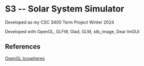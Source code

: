 # S3 -- Solar System Simulator
Developed as my CSC 3400 Term Project
Winter 2024


Developed with OpenGL, GLFW, Glad, GLM, stb_image, Dear ImGUI

## References
[OpenGL Icospheres](https://www.songho.ca/opengl/gl_sphere.html)
